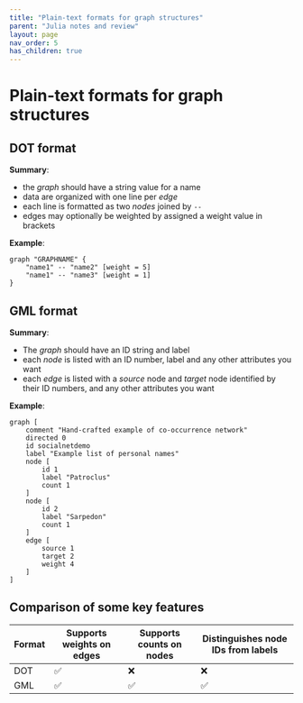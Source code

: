 ```yaml
---
title: "Plain-text formats for graph structures"
parent: "Julia notes and review"
layout: page
nav_order: 5
has_children: true
---
```



# Plain-text formats for graph structures


## DOT format

**Summary**:

- the *graph* should have a string value for a name
- data are organized with one line per *edge*
- each line is formatted as two *nodes* joined by ` -- `
- edges may optionally be weighted by assigned a weight  value in brackets


**Example**:

```
graph "GRAPHNAME" {
	"name1" -- "name2" [weight = 5]
	"name1" -- "name3" [weight = 1]
}
```

## GML format

**Summary**:

- The *graph* should have an ID string and label
- each *node* is listed with an ID number, label and any other attributes you want
- each *edge* is listed with a *source* node and *target* node identified by their ID numbers, and any other attributes you want


**Example**:


```
graph [
	comment "Hand-crafted example of co-occurrence network"
	directed 0
	id socialnetdemo
	label "Example list of personal names"
	node [
		id 1
		label "Patroclus"
		count 1
	]
	node [
		id 2
		label "Sarpedon"
		count 1
	]
    edge [
		source 1
		target 2
		weight 4
	]
]
```

## Comparison of some key features


| Format | Supports weights on edges |  Supports counts on nodes | Distinguishes node IDs from labels |
| --- | --- | --- | ---|
| DOT | ✅ | ❌  | ❌ |
| GML | ✅ | ✅ | ✅ |